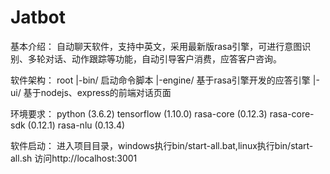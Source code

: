 # Jatbot

基本介绍：
  自动聊天软件，支持中英文，采用最新版rasa引擎，可进行意图识别、多轮对话、动作跟踪等功能，自动引导客户消费，应答客户咨询。

软件架构：
  root
   |-bin/ 启动命令脚本
   |-engine/ 基于rasa引擎开发的应答引擎
   |-ui/ 基于nodejs、express的前端对话页面

环境要求：
  python (3.6.2)
  tensorflow (1.10.0)
  rasa-core (0.12.3)
  rasa-core-sdk (0.12.1)
  rasa-nlu (0.13.4)

软件启动：
  进入项目目录，windows执行bin/start-all.bat,linux执行bin/start-all.sh
  访问http://localhost:3001